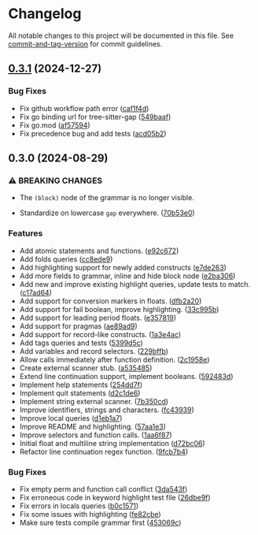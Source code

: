 # Changelog

All notable changes to this project will be documented in this file. See [commit-and-tag-version](https://github.com/absolute-version/commit-and-tag-version) for commit guidelines.

## [0.3.1](https://github.com/gap-system/tree-sitter-gap/compare/v0.3.0...v0.3.1) (2024-12-27)


### Bug Fixes

* Fix github workflow path error ([caf1f4d](https://github.com/gap-system/tree-sitter-gap/commit/caf1f4d778b82cd6e416ec4e3d38bf90605681af))
* Fix go binding url for tree-sitter-gap ([549baaf](https://github.com/gap-system/tree-sitter-gap/commit/549baafed43c14d2954643ffb552a59eaa902534))
* Fix go.mod ([af57594](https://github.com/gap-system/tree-sitter-gap/commit/af575949d8f07b995fe8b8d29f132bff9a72395f))
* Fix precedence bug and add tests ([acd05b2](https://github.com/gap-system/tree-sitter-gap/commit/acd05b2db7e0e5d83f86db8e63ca93f0b2c5176b))

## 0.3.0 (2024-08-29)

### ⚠ BREAKING CHANGES

- The `(block)` node of the grammar is no longer visible.

- Standardize on lowercase `gap` everywhere. ([70b53e0](https://github.com/gap-system/tree-sitter-gap/commit/70b53e0cf7ac40d8501528d44a90257271179298))

### Features

- Add atomic statements and functions. ([e92c672](https://github.com/gap-system/tree-sitter-gap/commit/e92c6720ca7591382bcb053859979277faa2e3cd))
- Add folds queries ([cc8ede9](https://github.com/gap-system/tree-sitter-gap/commit/cc8ede92227470178fea81dcc388087006739c8f))
- Add highlighting support for newly added constructs ([e7de263](https://github.com/gap-system/tree-sitter-gap/commit/e7de26397c2ee29b94ac3052a342eab843244bef))
- Add more fields to grammar, inline and hide block node ([e2ba306](https://github.com/gap-system/tree-sitter-gap/commit/e2ba3060483f874e169b4e5c9135b14c66364183))
- Add new and improve existing highlight queries, update tests to match. ([c17ad64](https://github.com/gap-system/tree-sitter-gap/commit/c17ad645e2352f2011f99885a477e101d1cd6f9d))
- Add support for conversion markers in floats. ([dfb2a20](https://github.com/gap-system/tree-sitter-gap/commit/dfb2a2003950f8e13d27cef0fbe655deb7f85edd))
- Add support for fail boolean, improve highlighting. ([33c995b](https://github.com/gap-system/tree-sitter-gap/commit/33c995bff56bd202799fa200e4dd11c788ea9e86))
- Add support for leading period floats. ([e357819](https://github.com/gap-system/tree-sitter-gap/commit/e3578197b2bfccabb7c6d47dfe64794264595035))
- Add support for pragmas ([ae89ad9](https://github.com/gap-system/tree-sitter-gap/commit/ae89ad96a36997ad70b6d6c848af12904af36465))
- Add support for record-like constructs. ([1a3e4ac](https://github.com/gap-system/tree-sitter-gap/commit/1a3e4acb4f61c344f8185424eca30c11ee4b9ae0))
- Add tags queries and tests ([5399d5c](https://github.com/gap-system/tree-sitter-gap/commit/5399d5c8eb684e752e6b8dcf51e3ddbce879fafe))
- Add variables and record selectors. ([229bffb](https://github.com/gap-system/tree-sitter-gap/commit/229bffb562b416980b22b0b55f394967b1aeb87f))
- Allow calls immediately after function definition. ([2c1958e](https://github.com/gap-system/tree-sitter-gap/commit/2c1958ea3811fe9e07c7fc403f109e7df27ba1b9))
- Create external scanner stub. ([a535485](https://github.com/gap-system/tree-sitter-gap/commit/a5354856a528548cb1ca10e8b93a88048aabc09a))
- Extend line continuation support, implement booleans. ([592483d](https://github.com/gap-system/tree-sitter-gap/commit/592483d4368fe3bbcf6b30e99cd62a62377b6cb1))
- Implement help statements ([254dd7f](https://github.com/gap-system/tree-sitter-gap/commit/254dd7f77bf2575410573c3c7723d9ddd8a2e468))
- Implement quit statements ([d2c1de6](https://github.com/gap-system/tree-sitter-gap/commit/d2c1de604fd9e81566c868595e311002391eea04))
- Implement string external scanner. ([7b350cd](https://github.com/gap-system/tree-sitter-gap/commit/7b350cd31f4e58488e3d126e0b03de781e34ceaa))
- Improve identifiers, strings and characters. ([fc43939](https://github.com/gap-system/tree-sitter-gap/commit/fc4393991b3ade25edc3eafe09c605b8817db2cf))
- Improve local queries ([d1eb1a7](https://github.com/gap-system/tree-sitter-gap/commit/d1eb1a7c6f269bf045ff45841e881d3f0e1b98d4))
- Improve README and highlighting. ([57aa1e3](https://github.com/gap-system/tree-sitter-gap/commit/57aa1e3a1e7068eb948b04d9dd2f195729b9e9b4))
- Improve selectors and function calls. ([1aa6f87](https://github.com/gap-system/tree-sitter-gap/commit/1aa6f87f25825f78781747907a2fee854931ba6f))
- Initial float and multiline string implementation ([d72bc06](https://github.com/gap-system/tree-sitter-gap/commit/d72bc06f843ab368e98e42df67725332a5b11c36))
- Refactor line continuation regex function. ([9fcb7b4](https://github.com/gap-system/tree-sitter-gap/commit/9fcb7b428b052cd672cd259f1b261740d765c3c4))

### Bug Fixes

- Fix empty perm and function call conflict ([3da543f](https://github.com/gap-system/tree-sitter-gap/commit/3da543f2f614939e17585178b76813525201a7b7))
- Fix erroneous code in keyword highlight test file ([26dbe9f](https://github.com/gap-system/tree-sitter-gap/commit/26dbe9f3161cfda998f43874a2bba97c6fff7d4a))
- Fix errors in locals queries ([b0c1571](https://github.com/gap-system/tree-sitter-gap/commit/b0c15711da090e88f781a1f94459a0727a7c2489))
- Fix some issues with highlighting ([fe82cbe](https://github.com/gap-system/tree-sitter-gap/commit/fe82cbe924b476a858f2148de9eac73774f61a4c))
- Make sure tests compile grammar first ([453069c](https://github.com/gap-system/tree-sitter-gap/commit/453069c0ceff6ad4bdf4e61db61eae1ed53ddac9))
